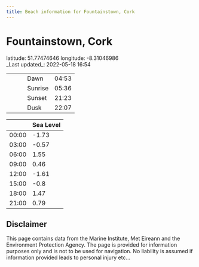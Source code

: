 ```yaml
---
title: Beach information for Fountainstown, Cork
---
```

# Fountainstown, Cork 

<div class="location-info">latitude: 51.77474646 longitude: -8.31046986</div>
<div class="met-eireann-warnings"></div>
_Last updated_: 2022-05-18 16:54

|   |   |   |   |   |
|---|---|---|---|---|
|   |   |   | Dawn  | 04:53 |
|   |   |   | Sunrise  | 05:36 |
|   |   |   | Sunset  | 21:23 |
|   |   |   | Dusk  | 22:07 |

<div></div>

|   | Sea Level  |
|---|---|
| 00:00 | -1.73 |
| 03:00 | -0.57 |
| 06:00 | 1.55 |
| 09:00 | 0.46 |
| 12:00 | -1.61 |
| 15:00 | -0.8 |
| 18:00 | 1.47 |
| 21:00 | 0.79 |

## Disclaimer

This page contains data from the Marine Institute,
Met Eireann and the Environment Protection Agency. The page is provided for
information purposes only and is not to be used for navigation. No liability
is assumed if information provided leads to personal injury etc...